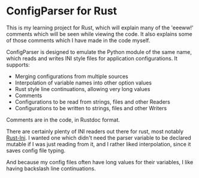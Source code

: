 ConfigParser for Rust
=====================

This is my learning project for Rust, which will explain many of the
'eeeww!' comments which will be seen while viewing the code. It also
explains some of those comments which I have made in the code myself.

ConfigParser is designed to emulate the Python module of the same
name, which reads and writes INI style files for application
configurations. It supports:

* Merging configurations from multiple sources
* Interpolation of variable names into other option values
* Rust style line continuations, allowing very long values
* Comments
* Configurations to be read from strings, files and other Readers
* Configurations to be written to strings, files and other Writers

Comments are in the code, in Rustdoc format.

There are certainly plenty of INI readers out there for rust, most
notably [Rust-Ini](https://github.com/zonyitoo/rust-ini). I wanted one
which didn't need the parser variable to be declared mutable if I was
just reading from it, and I rather liked interpolation, since it saves
config file typing.

And because my config files often have long values for their
variables, I like having backslash line continuations.
